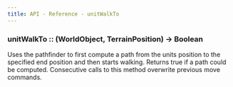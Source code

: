 ```yaml
---
title: API - Reference - unitWalkTo
---
```


### unitWalkTo :: (WorldObject, TerrainPosition) -> Boolean

Uses the pathfinder to first compute a path from the units position to the
specified end position and then starts walking. Returns true if a path could
be computed. Consecutive calls to this method overwrite previous move
commands.
